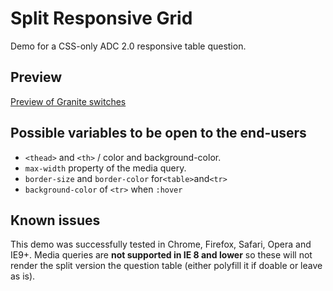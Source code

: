 Split Responsive Grid
=====================

Demo for a CSS-only ADC 2.0 responsive table question.

Preview
-------

[Preview of Granite switches](https://raw.githubusercontent.com/AskiaADX/demo-SplitResponsiveGrid/master/SplitResponsiveGrid-demo.gif)

Possible variables to be open to the end-users
----------------------------------------------

-	`<thead>` and `<th>` / color and background-color.
-	`max-width` property of the media query.
-	`border-size` and `border-color` for`<table>`and`<tr>`
-	`background-color` of `<tr>` when `:hover`

Known issues
------------

This demo was successfully tested in Chrome, Firefox, Safari, Opera and IE9+. Media queries are **not supported in IE 8 and lower** so these will not render the split version the question table (either polyfill it if doable or leave as is).
